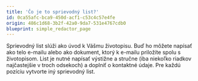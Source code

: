 ```yaml
---
title: 'Čo je to sprievodný list?'
id: 0ca55afc-bca9-450d-acf1-c53c4c57e4fe
origin: 486c1d68-3b2f-42a0-9da7-531e4767cdb0
blueprint: simple_redactor_page
---
```

<p>Sprievodný list slúži ako úvod k Vášmu životopisu. Buď ho môžete napísať ako telo e-mailu alebo ako dokument, ktorý k e-mailu priložíte spolu s životopisom. List je nutné napísať výstižne a stručne (iba niekoľko riadkov najčastejšie v troch odsekoch) a doplniť o kontaktné údaje. Pre každú pozíciu vytvorte iný sprievodný list.
</p>